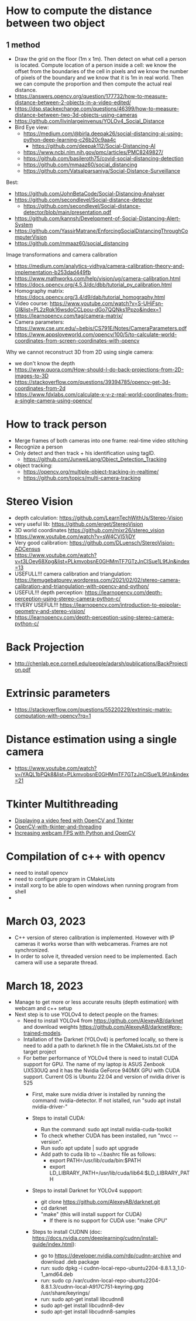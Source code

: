# How to compute the distance between two object 

## 1 method 

- Draw the grid on the floor (1m x 1m). Then detect on what cell a person is located. Compute location of a person inside a cell: we know the offset from the boundaries of the cell in pixels and we know the number of pixels of the boundary and we know that it is 1m in real world. Then we can compute the proportion and then compute the actual real distance.  
- https://answers.opencv.org/question/177732/how-to-measure-distance-between-2-objects-in-a-video-edited/
- https://dsp.stackexchange.com/questions/46399/how-to-measure-distance-between-two-3d-objects-using-cameras
- https://github.com/livinlargeinvenus/YOLOv4_Social_Distance
- Bird Eye view: 
  - https://medium.com/@birla.deepak26/social-distancing-ai-using-python-deep-learning-c26b20c9aa4c
    - https://github.com/deepak112/Social-Distancing-AI
  - https://www.ncbi.nlm.nih.gov/pmc/articles/PMC8249827/
  - https://github.com/basileroth75/covid-social-distancing-detection
  - https://github.com/mmaaz60/social_distancing
  - https://github.com/Vatsalparsaniya/Social-Distance-Surveillance

Best: 
- https://github.com/JohnBetaCode/Social-Distancing-Analyser
- https://github.com/secondlevel/Social-distance-detector
  - https://github.com/secondlevel/Social-distance-detector/blob/main/presentation.pdf
- https://github.com/kannsh/Development-of-Social-Distancing-Alert-System
- https://github.com/YassirMatrane/EnforcingSocialDistancingThroughComputerVision
- https://github.com/mmaaz60/social_distancing


Image transformations and camera calibration
- https://medium.com/analytics-vidhya/camera-calibration-theory-and-implementation-b253dad449fb
- https://www.mathworks.com/help/vision/ug/camera-calibration.html
- https://docs.opencv.org/4.5.3/dc/dbb/tutorial_py_calibration.html
- Homography matrix: https://docs.opencv.org/3.4/d9/dab/tutorial_homography.html
- Video course: https://www.youtube.com/watch?v=S-UHiFsn-GI&list=PL2zRqk16wsdoCCLpou-dGo7QQNks1Ppzo&index=1
- https://learnopencv.com/tag/camera-matrix/
- Camera parameters: https://www.cse.unr.edu/~bebis/CS791E/Notes/CameraParameters.pdf
- https://www.appsloveworld.com/opencv/100/5/to-calculate-world-coordinates-from-screen-coordinates-with-opencv

Why we cannot reconstruct 3D from 2D using single camera: 
- we don't know the depth
- https://www.quora.com/How-should-I-do-back-projections-from-2D-images-to-3D
- https://stackoverflow.com/questions/39394785/opencv-get-3d-coordinates-from-2d
- https://www.fdxlabs.com/calculate-x-y-z-real-world-coordinates-from-a-single-camera-using-opencv/
# How to track person

- Merge frames of both cameras into one frame: real-time video stitching
- Recognize a person
- Only detect and then track + his identification using tagID.
  - https://github.com/JunweiLiang/Object_Detection_Tracking
- object tracking:
  - https://opencv.org/multiple-object-tracking-in-realtime/
  - https://github.com/topics/multi-camera-tracking

# Stereo Vision

- depth calculation: https://github.com/LearnTechWithUs/Stereo-Vision
- very useful lib: https://github.com/erget/StereoVision
- 3D world coordinates https://github.com/mixr26/stereo_vision
- https://www.youtube.com/watch?v=sW4CVI51jDY
- Very good calibration: https://github.com/DLuensch/StereoVision-ADCensus
- https://www.youtube.com/watch?v=t3LOey68Xpg&list=PLkmvobsnE0GHMmTF7GTzJnCISue1L9fJn&index=13
- USEFULL!!! camera calibration and triangulation: https://temugebatpurev.wordpress.com/2021/02/02/stereo-camera-calibration-and-triangulation-with-opencv-and-python/
- USEFUL!!! depth perception: https://learnopencv.com/depth-perception-using-stereo-camera-python-c/
- !!!VERY USEFUL!!! https://learnopencv.com/introduction-to-epipolar-geometry-and-stereo-vision/
- https://learnopencv.com/depth-perception-using-stereo-camera-python-c/

# Back Projection

- http://chenlab.ece.cornell.edu/people/adarsh/publications/BackProjection.pdf

# Extrinsic parameters

- https://stackoverflow.com/questions/55220229/extrinsic-matrix-computation-with-opencv?rq=1

# Distance estimation using a single camera

- https://www.youtube.com/watch?v=iYAQL1bPQk8&list=PLkmvobsnE0GHMmTF7GTzJnCISue1L9fJn&index=21

# Tkinter Multithreading

- [Displaying a video feed with OpenCV and Tkinter](https://pyimagesearch.com/2016/05/30/displaying-a-video-feed-with-opencv-and-tkinter/)
- [OpenCV-with-tkinter-and-threading](https://github.com/informramiz/OpenCV-with-tkinter-and-threading/blob/master/GUI.py)
- [Increasing webcam FPS with Python and OpenCV](https://pyimagesearch.com/2015/12/21/increasing-webcam-fps-with-python-and-opencv/)


# Compilation of c++ with opencv

- need to install opencv
- need to configure program in CMakeLists
- install xorg to be able to open windows when running program from shell
- 


# March 03, 2023

- C++ version of stereo calibration is implemented. However with IP cameras it works worse than with webcameras. Frames are not synchronized. 
- In order to solve it, threaded version need to be implemented. Each camera will use a separate thread.

# March 18, 2023

- Manage to get more or less accurate results (depth estimation) with webcam and c++ setup
- Next step is to use YOLOv4 to detect people on the frames:
  - Need to install YOLOv4 from https://github.com/AlexeyAB/darknet and download weights https://github.com/AlexeyAB/darknet#pre-trained-models.
  - Intallation of the Darknet (YOLOv4) is perfomed locally, so there is need to add a path to darknet.h file in the CMakeLists.txt of the target project
  - For better performance of YOLOv4 there is need to install CUDA support for GPU. The name of my laptop is ASUS Zenbook UX530UQ and it has the Nvidia GeForce 940MX GPU with CUDA support. Current OS is Ubuntu 22.04 and version of nvidia driver is 525
    - First, make sure nvidia driver is installed by running the command: nvidia-detector. If not istalled, run "sudo apt install nvidia-driver-<version>"
    - Steps to install CUDA:
      - Run the command: sudo apt install nvidia-cuda-toolkit
      - To check whether CUDA has been installed, run "nvcc --version".
      - Run sudo apt update | sudo apt upgrade
      - Add path to cuda lib to ~/.bashrc file as follows: 
          - export PATH=/usr/lib/cuda/bin:$PATH
          - export LD_LIBRARY_PATH=/usr/lib/cuda/lib64:$LD_LIBRARY_PATH

    - Steps to install Darknet for YOLOv4 suppport: 
      - git clone https://github.com/AlexeyAB/darknet.git
      - cd darknet
      - "make" (this will install support for CUDA)
        - If there is no support for CUDA use: "make CPU"
    
    - Steps to install CUDNN (doc: https://docs.nvidia.com/deeplearning/cudnn/install-guide/index.html): 
      - go to https://developer.nvidia.com/rdp/cudnn-archive and download .deb package
      - run: sudo dpkg -i cudnn-local-repo-ubuntu2204-8.8.1.3_1.0-1_amd64.deb
      - run: sudo cp /var/cudnn-local-repo-ubuntu2204-8.8.1.3/cudnn-local-A917C751-keyring.gpg /usr/share/keyrings/
      - run: sudo apt-get install libcudnn8
      - sudo apt-get install libcudnn8-dev
      - sudo apt-get install libcudnn8-samples